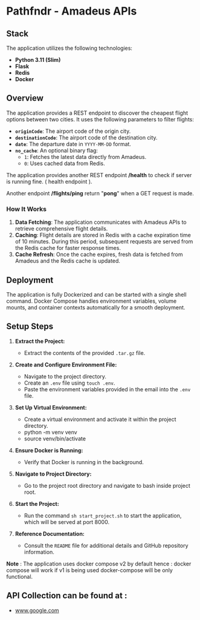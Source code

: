 # Pathfndr - Amadeus APIs

## Stack

The application utilizes the following technologies:

- **Python 3.11 (Slim)**
- **Flask**
- **Redis**
- **Docker**

## Overview

The application provides a REST endpoint to discover the cheapest flight options between two cities. It uses the following parameters to filter flights:

- **`originCode`**: The airport code of the origin city.
- **`destinationCode`**: The airport code of the destination city.
- **`date`**: The departure date in `YYYY-MM-DD` format.
- **`no_cache`**: An optional binary flag:
  - `1`: Fetches the latest data directly from Amadeus.
  - `0`: Uses cached data from Redis.

The application provides another REST endpoint **/health** to check if server is running fine. ( health endpoint ).

Another endpoint **/flights/ping** return "**pong**" when a GET request is made.

### How It Works

1. **Data Fetching**: The application communicates with Amadeus APIs to retrieve comprehensive flight details.
2. **Caching**: Flight details are stored in Redis with a cache expiration time of 10 minutes. During this period, subsequent requests are served from the Redis cache for faster response times.
3. **Cache Refresh**: Once the cache expires, fresh data is fetched from Amadeus and the Redis cache is updated.

## Deployment

The application is fully Dockerized and can be started with a single shell command. Docker Compose handles environment variables, volume mounts, and container contexts automatically for a smooth deployment.

## Setup Steps

1. **Extract the Project:**
   - Extract the contents of the provided `.tar.gz` file.

2. **Create and Configure Environment File:**
   - Navigate to the project directory.
   - Create an `.env` file using `touch .env`.
   - Paste the environment variables provided in the email into the `.env` file.

3. **Set Up Virtual Environment:**
   - Create a virtual environment and activate it within the project directory.
   - python -m venv venv
   - source venv/bin/activate

4. **Ensure Docker is Running:**
   - Verify that Docker is running in the background.

5. **Navigate to Project Directory:**
   - Go to the project root directory and navigate to bash inside project root.

6. **Start the Project:**
   - Run the command `sh start_project.sh` to start the application, which will be served at port 8000.

7. **Reference Documentation:**
   - Consult the `README` file for additional details and GitHub repository information.

**Note** : The application uses docker compose v2 by default hence : 
docker compose will work if v1 is being used docker-compose will be only functional.
## API Collection can be found at : 

- www.google.com
